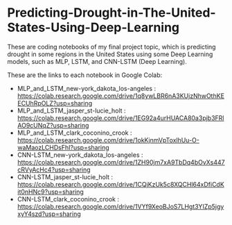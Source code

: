 # Predicting-Drought-in-The-United-States-Using-Deep-Learning
These are coding notebooks of my final project topic, which is predicting drought in some regions in the United States using some Deep Learning models, such as MLP, LSTM, and CNN-LSTM (Deep Learning).

These are the links to each notebook in Google Colab:
- MLP_and_LSTM_new-york_dakota_los-angeles : https://colab.research.google.com/drive/1q8ywLBR6nA3KUjzNhwOthKEECUhRpOLZ?usp=sharing
- MLP_and_LSTM_jasper_st-lucie_holt : https://colab.research.google.com/drive/1EG92a4urHUACA80a3pjb3FRlAO9cUNqZ?usp=sharing
- MLP_and_LSTM_clark_coconino_crook : https://colab.research.google.com/drive/1okKjnmVpToxlhUu-O-waMaozLCHDsFhI?usp=sharing
- CNN-LSTM_new-york_dakota_los-angeles : https://colab.research.google.com/drive/1ZH90jm7xA9TbDq4bOvXs447cRVyAcHc4?usp=sharing
- CNN-LSTM_jasper_st-lucie_holt : https://colab.research.google.com/drive/1CQjKzUk5c8XQCHl64xDfiCdKit0nHNc9?usp=sharing
- CNN-LSTM_clark_coconino_crook : https://colab.research.google.com/drive/1VYf9XeoBJoS7LHgt3YIZp5jgyxyY4szd?usp=sharing
